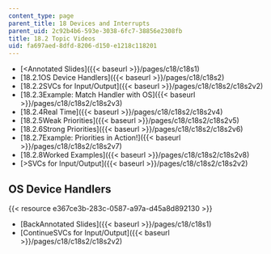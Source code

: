 ```yaml
---
content_type: page
parent_title: 18 Devices and Interrupts
parent_uid: 2c92b4b6-593e-3038-6fc7-38856e2308fb
title: 18.2 Topic Videos
uid: fa697aed-8dfd-8206-d150-e1218c118201
---
```


*   [\<Annotated Slides]({{< baseurl >}}/pages/c18/c18s1)
*   [18.2.1OS Device Handlers]({{< baseurl >}}/pages/c18/c18s2)
*   [18.2.2SVCs for Input/Output]({{< baseurl >}}/pages/c18/c18s2/c18s2v2)
*   [18.2.3Example: Match Handler with OS]({{< baseurl >}}/pages/c18/c18s2/c18s2v3)
*   [18.2.4Real Time]({{< baseurl >}}/pages/c18/c18s2/c18s2v4)
*   [18.2.5Weak Priorities]({{< baseurl >}}/pages/c18/c18s2/c18s2v5)
*   [18.2.6Strong Priorities]({{< baseurl >}}/pages/c18/c18s2/c18s2v6)
*   [18.2.7Example: Priorities in Action!]({{< baseurl >}}/pages/c18/c18s2/c18s2v7)
*   [18.2.8Worked Examples]({{< baseurl >}}/pages/c18/c18s2/c18s2v8)
*   [\>SVCs for Input/Output]({{< baseurl >}}/pages/c18/c18s2/c18s2v2)

OS Device Handlers
------------------

{{< resource e367ce3b-283c-0587-a97a-d45a8d892130 >}}

*   [BackAnnotated Slides]({{< baseurl >}}/pages/c18/c18s1)
*   [ContinueSVCs for Input/Output]({{< baseurl >}}/pages/c18/c18s2/c18s2v2)
